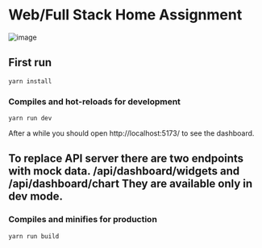 # Web/Full Stack Home Assignment

![image](https://user-images.githubusercontent.com/36774784/234942708-33ea12cc-d7de-4839-a1db-c35a426bb556.png)

First run
----
```shell
yarn install
```

### Compiles and hot-reloads for development
```shell
yarn run dev
```
After a while you should open http://localhost:5173/ to see the dashboard.

To replace API server there are two endpoints with mock data.
/api/dashboard/widgets and /api/dashboard/chart
They are available only in dev mode.
----

### Compiles and minifies for production
```shell
yarn run build
```
